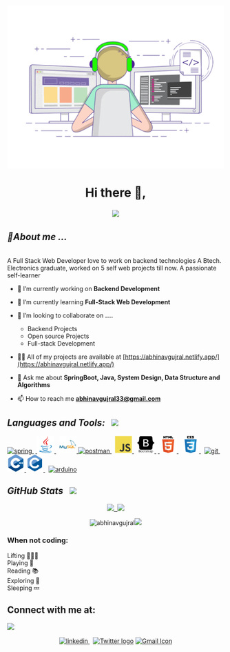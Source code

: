 <p align="center"> <img src="https://github.com/abhinavgujral/abhinavgujral/blob/main/fron%20top.gif" align="center"/></p>

<h1 align="center">Hi there 👋, </h1>
<h3 align="center"><img src="https://readme-typing-svg.herokuapp.com?font=Architects+Daughter&amp;color=FFFFFF&amp;size=35&amp;lines=Hey!+It's+Abhinav+Gujral!;Backend+Developer...;" style="max-width: 100%;"></h3>




<h2><i>  💬About me ...</i></h2><br>
 A Full Stack Web Developer love to work on backend technologies
 A Btech. Electronics graduate, 
 worked on 5 self web projects till now. 
A passionate self-learner <br>

 


<!-- <p align="left"> <a href="https://github.com/ryo-ma/github-profile-trophy"><img src="https://github-profile-trophy.vercel.app/?username=abhinavgujral" alt="abhinavgujral" /></a> </p> -->

- 🔭 I’m currently working on **Backend Development**

- 🌱 I’m currently learning **Full-Stack Web Development**

- 👯 I’m looking to collaborate on **....**
  <ul>
  <li>Backend Projects</li>
  <li>Open source Projects</li>
  <li>Full-stack Development</li>
  
</ul>

- 👨‍💻 All of my projects are available at [https://abhinavgujral.netlify.app/](https://abhinavgujral.netlify.app/)

- 💬 Ask me about **SpringBoot, Java, System Design, Data Structure and Algorithms**

- 📫 How to reach me **abhinavgujral33@gmail.com**


<p align="left">
</p>

<h2 align="left"><i>Languages and Tools: &nbsp; </i><img src="https://camo.githubusercontent.com/beb64ff21c883e318e4f5db5231c2ba4175705bea1c9249e82a41ab375db4f75/68747470733a2f2f6d65646961322e67697068792e636f6d2f6d656469612f51737347456d706b79454f684243623765312f67697068792e6769663f6369643d656366303565343761306e336769316266716e74716d6f62386739616964316f796a327772336473336d67373030626c267269643d67697068792e676966" width="35" style="max-width: 100%;"> </h3>


<div dir="auto">  
 <a href="https://spring.io/" target="_blank" rel="noreferrer"> <img src="https://www.vectorlogo.zone/logos/springio/springio-icon.svg" alt="spring" width="40" height="40"/> </a> &nbsp;<a href="https://www.java.com" target="_blank" rel="noreferrer"> <img src="https://raw.githubusercontent.com/devicons/devicon/master/icons/java/java-original.svg" alt="java" width="40" height="40"/> </a>  &nbsp;  <a href="https://www.mysql.com/" target="_blank" rel="noreferrer"> <img src="https://raw.githubusercontent.com/devicons/devicon/master/icons/mysql/mysql-original-wordmark.svg" alt="mysql" width="40" height="40"/> </a> <a href="https://postman.com" target="_blank" rel="noreferrer"> <img src="https://www.vectorlogo.zone/logos/getpostman/getpostman-icon.svg" alt="postman" width="40" height="40"/> </a>&nbsp;
<a href="https://developer.mozilla.org/en-US/docs/Web/JavaScript" target="_blank" rel="noreferrer"> <img src="https://raw.githubusercontent.com/devicons/devicon/master/icons/javascript/javascript-original.svg" alt="javascript" width="40" height="40"/> </a>&nbsp; <a href="https://getbootstrap.com" target="_blank" rel="noreferrer"> <img src="https://raw.githubusercontent.com/devicons/devicon/master/icons/bootstrap/bootstrap-plain-wordmark.svg" alt="bootstrap" width="40" height="40"/> </a> &nbsp;<a href="https://www.w3.org/html/" target="_blank" rel="noreferrer"> <img src="https://raw.githubusercontent.com/devicons/devicon/master/icons/html5/html5-original-wordmark.svg" alt="html5" width="40" height="40"/> </a>&nbsp; <a href="https://www.w3schools.com/css/" target="_blank" rel="noreferrer"> <img src="https://raw.githubusercontent.com/devicons/devicon/master/icons/css3/css3-original-wordmark.svg" alt="css3" width="40" height="40"/> </a>&nbsp; <a href="https://git-scm.com/" target="_blank" rel="noreferrer"> <img src="https://www.vectorlogo.zone/logos/git-scm/git-scm-icon.svg" alt="git" width="40" height="40"/> </a>&nbsp; <a href="https://www.w3schools.com/cpp/" target="_blank" rel="noreferrer"> <img src="https://raw.githubusercontent.com/devicons/devicon/master/icons/cplusplus/cplusplus-original.svg" alt="cplusplus" width="40" height="40"/> </a> <a href="https://www.cprogramming.com/" target="_blank" rel="noreferrer"> <img src="https://raw.githubusercontent.com/devicons/devicon/master/icons/c/c-original.svg" alt="c" width="40" height="40"/> </a>&nbsp; <a href="https://www.arduino.cc/" target="_blank" rel="noreferrer"> <img src="https://cdn.worldvectorlogo.com/logos/arduino-1.svg" alt="arduino" width="40" height="40"/> </a> 
 
 </div>


<h2><i>GitHub Stats &nbsp; </i><img src="https://camo.githubusercontent.com/f11b92476ee793cfe97f20e0564ab552bd9bd670179d7b6772c59bb4d3218ca6/68747470733a2f2f692e70696e696d672e636f6d2f6f726967696e616c732f36352f63342f66342f36356334663435323537316265313236316539633632336637646134383861632e676966" width="35" style="max-width: 100%;">
</h2>
<!-- https://camo.githubusercontent.com/e44ff973ee02dfcb93efe3cca7674012475352caecab9ec4b42fa29ef48e09d0/68747470733a2f2f6769746875622d726561646d652d73746174732d65696768742d74686574612e76657263656c2e6170702f6170693f757365726e616d653d696379666c616d6532312673686f775f69636f6e733d74727565267468656d653d616c676f6c696126696e636c7564655f616c6c5f636f6d6d6974733d66616c736526636f756e745f707269766174653d74727565266c6f63616c653d656e -->
<p align="center" dir="auto">
<a href="https://github.com/abhinavgujral">
  <img height="160em" src="https://github-readme-stats-eight-theta.vercel.app/api?username=abhinavgujral&amp;show_icons=true&amp;theme=algolia&amp;include_all_commits=false&amp;count_private=true&amp;locale=en" data-canonical-src="https://github-readme-stats-eight-theta.vercel.app/api?username=abhinavgujral&amp;show_icons=true&amp;theme=algolia&amp;include_all_commits=false&amp;count_private=true&amp;locale=en" style="max-width: 100%;">&nbsp;  <img height="160em" src="https://github-readme-stats-eight-theta.vercel.app/api/top-langs/?username=abhinavgujral&amp;layout=compact&amp;langs_count=8&amp;theme=algolia" data-canonical-src="https://github-readme-stats-eight-theta.vercel.app/api/top-langs/?username=abhinavgujral&amp;layout=compact&amp;langs_count=8&amp;theme=algolia" style="max-width: 100%;">
 </a>
</p>


<p  align="center" dir="auto" > 
<img height="160em" src="https://github-readme-streak-stats.herokuapp.com/?user=abhinavgujral&layout=compact&theme=algolia" alt="abhinavgujral" /><img   height="160em" src="https://github-profile-trophy.vercel.app/?username=abhinavgujral&theme=monokai&row=1&column=4"></p>













































<!--
**abhinavgujral/abhinavgujral** is a ✨ _special_ ✨ repository because its `README.md` (this file) appears on your GitHub profile.

Here are some ideas to get you started:

- 🔭 I’m currently working on ...
- 🌱 I’m currently learning ...
- 👯 I’m looking to collaborate on ...
- 🤔 I’m looking for help with ...
- 💬 Ask me about ...
- 📫 How to reach me: ...
- 😄 Pronouns: ...
- ⚡ Fun fact: ...
-->

<!-- <img src="https://github-readme-streak-stats.herokuapp.com/?user=abhinavgujral&theme=tokyonight"> -->
<!-- <img src="https://github-readme-stats.vercel.app/api/top-langs/?username=abhinavgujral&theme=xcode&hide_langs_below=1">-->
<!-- <img src="https://activity-graph.herokuapp.com/graph?username=abhinavgujral&theme=xcode"> -->
<!--  <img src="https://github-readme-stats.vercel.app/api?username=abhinavgujral&&show_icons=true&title_color=ffffff&icon_color=bb2acf&text_color=daf7dc&bg_color=151515">  -->

<h3>When not coding:</h3>
Lifting 🏋🏻‍♂️<br>
Playing 	&#127925;<br>
Reading 📚<br>
Exploring 🥾<br>
Sleeping 💤<br>

<h2>Connect with me at:</h2><img src="https://raw.githubusercontent.com/ShahriarShafin/ShahriarShafin/main/Assets/handshake.gif" width="100px" style="max-width: 100%;"><br>
<p align="center" dir="auto">

<a href="https://www.linkedin.com/in/abhinavgujral/" rel="nofollow">
<img src="https://camo.githubusercontent.com/5e3d78e5310a41c0667e07077cf93596229de398b154b83885dc068874ed5365/68747470733a2f2f696d672e736869656c64732e696f2f62616467652f6c696e6b6564696e2d2532333145373742352e7376673f267374796c653d666f722d7468652d6261646765266c6f676f3d6c696e6b6564696e266c6f676f436f6c6f723d7768697465" alt="linkedin" data-canonical-src="https://img.shields.io/badge/linkedin-%231E77B5.svg?&amp;style=for-the-badge&amp;logo=linkedin&amp;logoColor=white" style="max-width: 100%;">
</a> &nbsp; 
<a href="https://twitter.com/abhinav_gujral?t=5_RVZm3yH_ut_3XMkiq08Q&s=09" rel="nofollow"><img src="https://camo.githubusercontent.com/5d03c86f6a75f7cbe80d135d9162fbf6dc46a31253cf30a8e9bb8279b4d574d3/68747470733a2f2f696d672e736869656c64732e696f2f62616467652f547769747465722d3144413146323f7374796c653d666f722d7468652d6261646765266c6f676f3d74776974746572266c6f676f436f6c6f723d7768697465" alt="Twitter logo" data-canonical-src="https://img.shields.io/badge/Twitter-1DA1F2?style=for-the-badge&amp;logo=twitter&amp;logoColor=white" style="max-width: 100%;"></a>
<a href="mailto:abhinavgujral33@gmail.com" title="Write me an email" rel="nofollow"><img src="https://camo.githubusercontent.com/571384769c09e0c66b45e39b5be70f68f552db3e2b2311bc2064f0d4a9f5983b/68747470733a2f2f696d672e736869656c64732e696f2f62616467652f476d61696c2d4431343833363f7374796c653d666f722d7468652d6261646765266c6f676f3d676d61696c266c6f676f436f6c6f723d7768697465" alt="Gmail Icon" data-canonical-src="https://img.shields.io/badge/Gmail-D14836?style=for-the-badge&amp;logo=gmail&amp;logoColor=white" style="max-width: 100%;"></a>

</p>

